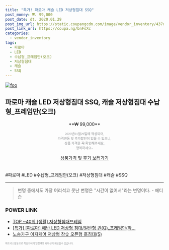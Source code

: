 ```yaml
--- 
title: "특가! 파로마 캐슬 LED 저상형침대 SSQ" 
post_money: ₩. 99,000 
post_date: dt. 2020.01.29 
post_img_url: https://static.coupangcdn.com/image/vendor_inventory/437d/24b69f7fc363d52037b82e70ef95fe3814d24993fdc9db402a53f743c378.jpg 
post_link_url: https://coupa.ng/bnFsXc 
categories: 
  - vendor_inventory 
tags: 
  - 파로마 
  - LED 
  - 수납형_프레임만(오크) 
  - 저상형침대 
  - 캐슬 
  - SSQ 
--- 
```

[![foo](https://static.coupangcdn.com/image/vendor_inventory/437d/24b69f7fc363d52037b82e70ef95fe3814d24993fdc9db402a53f743c378.jpg)](https://coupa.ng/bnFsXc) 

## 파로마 캐슬 LED 저상형침대 SSQ, 캐슬 저상형침대 수납형_프레임만(오크) 
<p style="text-align: center;">**₩ 99,000**</p> 
<p style="text-align: center;"><span style="color: #898c8f; font-family: Georgia,Times,serif; font-size: 0.75em;">2020년01월29일에 작성되어, <br>가격변동 및 추가할인이 있을 수 있으니,<br> 상품 가격을 꼭!확인해주세요.<br>행복하세요~</span> 
</p>	 
<div markdown="0" style="text-align: center;"><a href="https://coupa.ng/bnFsXc" class="btn btn--success">상품가격 및 후기 보러가기</a></div> 
<br><br> 
  #파로마 #LED #수납형_프레임만(오크) #저상형침대 #캐슬 #SSQ 
<hr> 

> 변명 중에서도 가장 어리석고 못난 변명은 "시간이 없어서"라는 변명이다. - 에디슨 


### POWER LINK

* <a href="https://blog.naver.com/an0733/221788770511" target="_blank"> TOP ~40위 [생활] 저상형침대프레임</a>
* <a href="https://blog.naver.com/santokki14/221789607793" target="_blank">[특가] [파로마] 에반 LED 저상형 침대/일반형 퀸(Q)_프레임만(착...</a>
* <a href="https://blog.naver.com/fasyy4321/221782101563" target="_blank">노송가구 이지케어 저상형 참숯 오픈형 흙침대(S)</a>

<span style="color: #898c8f; font-family: Georgia,Times,serif; font-size: 0.55em;">파트너스활동으로 작성자에게 일정액의 커미션이 제공될수 있습니다.</span> 
